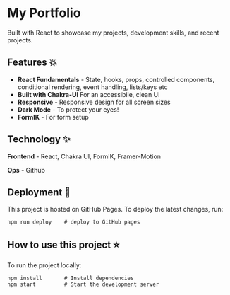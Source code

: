 # My Portfolio
Built with React to showcase my projects, development skills, and recent projects.

## Features 💥
- **React Fundamentals** - State, hooks, props, controlled components, conditional rendering, event handling, lists/keys etc
- **Built with Chakra-UI** For an accessibile, clean UI
- **Responsive** - Responsive design for all screen sizes
- **Dark Mode** - To protect your eyes!
- **FormIK** - For form setup

## Technology ✨ 
**Frontend** - React, Chakra UI, FormIK, Framer-Motion

**Ops** - Github

##  Deployment 💫

This project is hosted on GitHub Pages. To deploy the latest changes, run:

```
npm run deploy    # deploy to GitHub pages
```

## How to use this project ⭐

To run the project locally:

```
npm install       # Install dependencies
npm start         # Start the development server
```


